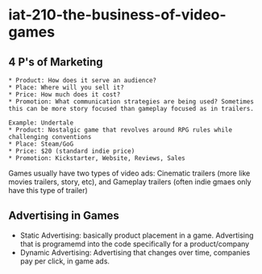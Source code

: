 # iat-210-the-business-of-video-games

## 4 P's of Marketing
    * Product: How does it serve an audience?
    * Place: Where will you sell it?
    * Price: How much does it cost?
    * Promotion: What communication strategies are being used? Sometimes this can be more story focused than gameplay focused as in trailers.

    Example: Undertale
    * Product: Nostalgic game that revolves around RPG rules while challenging conventions
    * Place: Steam/GoG
    * Price: $20 (standard indie price)
    * Promotion: Kickstarter, Website, Reviews, Sales


Games usually have two types of video ads: Cinematic trailers (more like movies trailers, story, etc), and Gameplay trailers (often indie gmaes only have this type of trailer)

## Advertising in Games

* Static Advertising: basically product placement in a game. Advertising that is programemd into the code specifically for a product/company
* Dynamic Advertising: Advertising that changes over time, companies pay per click, in game ads.

